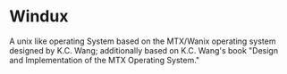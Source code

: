 # Windux

A unix like operating System based on the MTX/Wanix operating system designed by K.C. Wang; additionally based on K.C. Wang's book "Design and Implementation of the MTX Operating System."
